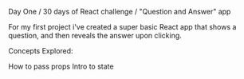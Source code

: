 Day One / 30 days of React challenge / "Question and Answer" app

For my first project i've created a super basic React app that shows a question, and then reveals the answer upon clicking.

Concepts Explored:

How to pass props
Intro to state

